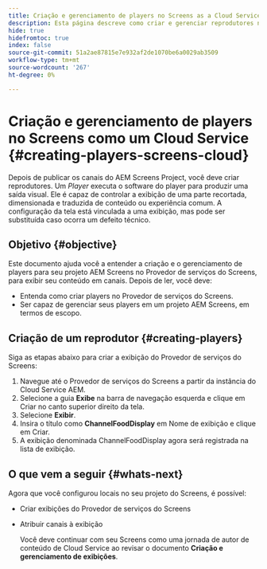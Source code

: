 ```yaml
---
title: Criação e gerenciamento de players no Screens as a Cloud Service
description: Esta página descreve como criar e gerenciar reprodutores no Screens as a Cloud Service.
hide: true
hidefromtoc: true
index: false
source-git-commit: 51a2ae87815e7e932af2de1070be6a0029ab3509
workflow-type: tm+mt
source-wordcount: '267'
ht-degree: 0%

---
```



# Criação e gerenciamento de players no Screens como um Cloud Service {#creating-players-screens-cloud}

Depois de publicar os canais do AEM Screens Project, você deve criar reprodutores.
Um *Player* executa o software do player para produzir uma saída visual. Ele é capaz de controlar a exibição de uma parte recortada, dimensionada e traduzida de conteúdo ou experiência comum. A configuração da tela está vinculada a uma exibição, mas pode ser substituída caso ocorra um defeito técnico.

## Objetivo {#objective}

Este documento ajuda você a entender a criação e o gerenciamento de players para seu projeto AEM Screens no Provedor de serviços do Screens, para exibir seu conteúdo em canais. Depois de ler, você deve:

* Entenda como criar players no Provedor de serviços do Screens.
* Ser capaz de gerenciar seus players em um projeto AEM Screens, em termos de escopo.

## Criação de um reprodutor {#creating-players}

Siga as etapas abaixo para criar a exibição do Provedor de serviços do Screens:

1. Navegue até o Provedor de serviços do Screens a partir da instância do Cloud Service AEM.
1. Selecione a guia **Exibe** na barra de navegação esquerda e clique em Criar no canto superior direito da tela.
1. Selecione **Exibir**.
1. Insira o título como **ChannelFoodDisplay** em Nome de exibição e clique em Criar.
1. A exibição denominada ChannelFoodDisplay agora será registrada na lista de exibição.

## O que vem a seguir {#whats-next}

Agora que você configurou locais no seu projeto do Screens, é possível:

* Criar exibições do Provedor de serviços do Screens
* Atribuir canais à exibição

   Você deve continuar com seu Screens como uma jornada de autor de conteúdo de Cloud Service ao revisar o documento **Criação e gerenciamento de exibições**.